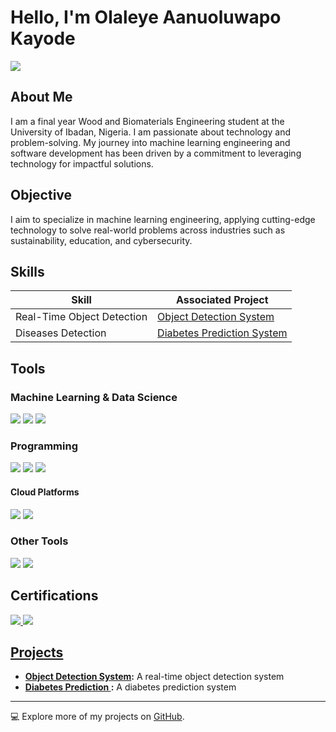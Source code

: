 # Hello, I'm Olaleye Aanuoluwapo Kayode
<a href="https://www.linkedin.com/in/olaleye-aanuoluwapo-kayode"><img src="https://img.shields.io/badge/-LinkedIn-0072b1?&style=for-the-badge&logo=linkedin&logoColor=white" /></a>

## About Me
I am a final year Wood and Biomaterials Engineering student at the University of Ibadan, Nigeria. I am passionate about technology and problem-solving. My journey into machine learning engineering and software development has been driven by a commitment to leveraging technology for impactful solutions.

## Objective
I aim to specialize in machine learning engineering, applying cutting-edge technology to solve real-world problems across industries such as sustainability, education, and cybersecurity.

## Skills
| Skill                                         | Associated Project         |
|-----------------------------------------------|----------------------------|
| Real-Time Object Detection                    | <a href="https://github.com/OAKVISUALZ/Detection-Lab/tree/main">Object Detection System</a> |
| Diseases Detection                             | <a href="https://github.com/OAKVISUALZ/Prediction-of-Diabetes">Diabetes Prediction System</a> |




## Tools
### Machine Learning & Data Science
<div>
    <img src="https://img.shields.io/badge/-TensorFlow-FF6F00?&style=for-the-badge&logo=TensorFlow&logoColor=white" />
    <img src="https://img.shields.io/badge/-Scikit_Learn-F7931E?&style=for-the-badge&logo=scikit-learn&logoColor=white" />
    <img src="https://img.shields.io/badge/-Jupyter_Notebook-F37626?&style=for-the-badge&logo=Jupyter&logoColor=white" />
</div>

### Programming
<div>
    <img src="https://img.shields.io/badge/-Python-3776AB?&style=for-the-badge&logo=Python&logoColor=white" />
    <img src="https://img.shields.io/badge/-C-A8B9CC?&style=for-the-badge&logo=C&logoColor=white" />
    <img src="https://img.shields.io/badge/-SQL-4479A1?&style=for-the-badge&logo=MySQL&logoColor=white" />
</div>

#### Cloud Platforms
<div>
    <img src="https://img.shields.io/badge/-Google_Cloud-4285F4?&style=for-the-badge&logo=Google-Cloud&logoColor=white" />
    <img src="https://img.shields.io/badge/-Microsoft_Azure-0078D4?&style=for-the-badge&logo=Microsoft-Azure&logoColor=white" />
</div>

### Other Tools
<div>
    <img src="https://img.shields.io/badge/-Git-F05032?&style=for-the-badge&logo=Git&logoColor=white" />
    <img src="https://img.shields.io/badge/-Google_Colab-F9AB00?&style=for-the-badge&logo=Google-Colab&logoColor=white" />
</div>

## Certifications
<div>
    <a href="https://www.coursera.org/account/accomplishments/specialization/YZHA9PPIE70J" target="_blank">
        <img src="https://img.shields.io/badge/-Coursera_Specialization-0056D2?&style=for-the-badge&logo=Coursera&logoColor=white" />
    </a>
     <a href="https://www.cloudskillsboost.google/public_profiles/f645731c-761d-45aa-b8c4-2c24e216302b" target="_blank">
         <img src="https://img.shields.io/badge/-Google_Cloud_Skills_Boost-4285F4?&style=for-the-badge&logo=Google-Cloud&logoColor=white" 
 />
</div>

## Projects
- **[Object Detection System](https://github.com/OAKVISUALZ/Detection-Lab/tree/main):** A real-time object detection system
- **[Diabetes Prediction ](https://github.com/OAKVISUALZ/Prediction-of-Diabetes):** A diabetes prediction system

---
💻 Explore more of my projects on [GitHub](https://github.com/OAKVISUALZ/OAK-Portfolio).
